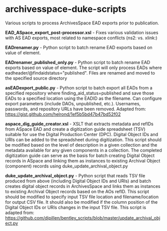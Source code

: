 # archivesspace-duke-scripts
Various scripts to process ArchivesSpace EAD exports prior to publication.

**EAD_ASpace_export_post-processor.xsl** - Fixes various validation issues with AS EAD exports, most related to namespace conflicts (ns2: vs. xlink:)

**EADrenamer.py** - Python script to batch rename EAD exports based on value of <eadid> element.

**EADrenamer_published_only.py** - Python script to batch rename EAD exports based on value of <eadid> element.  The script will only process EADs where eadheader/@findaidstatus="published".  Files are renamed and moved to the specified source directory

**asEADexport_public.py** - Python script to batch export all EADs from a specified repository where finding_aid_status=published and save those EADs to a specified location using the EADID as the filename. Can configure export parameters (include DAOs, unpublished, etc.). Usernames, passwords, and repository URLs have been removed. Adapted from: https://gist.github.com/helrond/1ef5b5bd47b47bd52f02

**aspace_dig_guide_creator.xsl** - XSLT that extracts metadata and refIDs from ASpace EAD and create a digitization guide spreadsheet (TSV) suitable for use the Digital Production Center (DPC). Digital Object IDs and URIs can be added to the spreadsheet during digitization. This script should be modified based on the level of description in a given collection and the metadata available for any given components in a collection.  The completed digitization guide can serve as the basis for batch creating Digital Object records in ASpace and linking them as instances to existing Archival Object (component) records using duke_update_archival_object.py

**duke_update_archival_object.py** - Python script that reads TSV file produced from above (including Digital Object IDs and URIs) and batch creates digital object records in ArchivesSpace and links them as instances to existing Archival Object records based on the AOs refID.  This script should be modified to specify input TSV file location and filename/location for output CSV file. It should also be modified if the column position of the Digital Object IDs or URIs changes in the input TSV file.  This script is adapted from: https://github.com/djpillen/bentley_scripts/blob/master/update_archival_object.py
